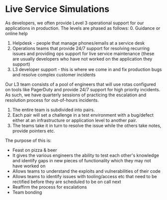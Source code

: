 Live Service Simulations
==============================

As developers, we often provide Level 3 operational support for our applications in production. The levels are phased as follows:
0. Guidance or online help
1. Helpdesk - people that manage phones/emails at a service desk
2. Operations teams that provide 24/7 support for resolving recurring issues and providing ops support for live service maintenance (these are usually developers who have not worked on the application they support)
3. L3 developer support - this is where we come in and fix production bugs and resolve complex customer incidents


Our L3 team consists of a pool of engineers that will use rotas configured on tools like PagerDuty and provide 24/7 support for high priority incidents. As such, we have quarterly sessions of practicing the escalation and resolution process for out-of-hours incidents.

1. The entire team is subdivided into pairs.
2. Each pair will set a challenge in a test environment with a bug/defect either at an infrastructure or application level to another pair.
3. The teams take it in turn to resolve the issue while the others take notes, provide pointers etc.

The purpose of this is:
* Feast on pizza & beer
* It gives the various engineers the ability to test each other's knowledge and identify gaps in new pieces of functionality which they may not have worked on
* Allows teams to understand the exploits and vulnerabilities of their code
* Allows teams to identify issues with tooling/access etc that need to be rectified before they are scheduled to be on call next
* Reaffirm the process for escalations
* Team bonding

